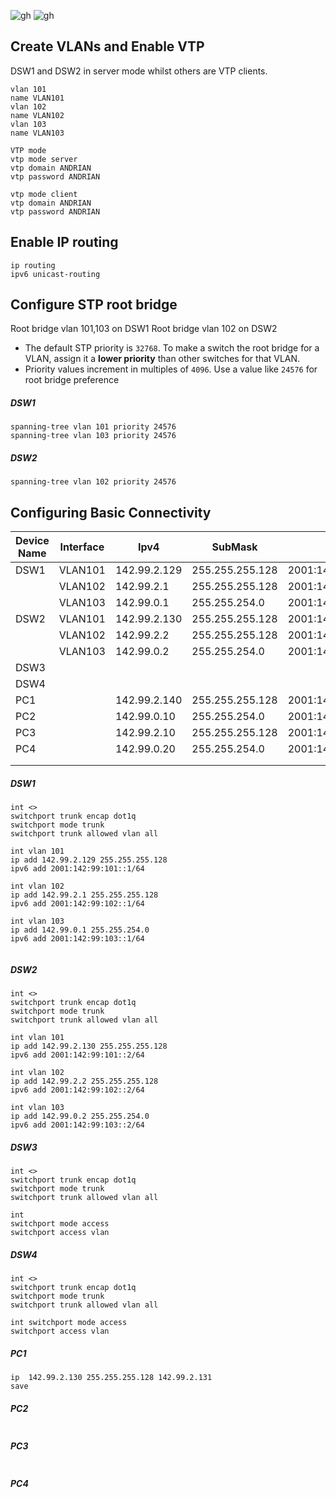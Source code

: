![gh](https://raw.githubusercontent.com/ndriannazriel04/Advanced-Network-Tech/main/obsidian/images1733746637000phtu3y.png)
![gh](https://raw.githubusercontent.com/ndriannazriel04/Advanced-Network-Tech/main/obsidian/images1733747790000t2ts3t.png)

## Create VLANs and Enable VTP

DSW1 and DSW2 in server mode whilst others are VTP clients.

```
vlan 101
name VLAN101
vlan 102
name VLAN102
vlan 103
name VLAN103

VTP mode
vtp mode server
vtp domain ANDRIAN
vtp password ANDRIAN

vtp mode client
vtp domain ANDRIAN
vtp password ANDRIAN
```

## Enable IP routing
```
ip routing
ipv6 unicast-routing
```

## Configure STP root bridge
Root bridge vlan 101,103 on DSW1
Root bridge vlan 102 on DSW2

- The default STP priority is `32768`. To make a switch the root bridge for a VLAN, assign it a **lower priority** than other switches for that VLAN.
- Priority values increment in multiples of `4096`. Use a value like `24576` for root bridge preference

##### DSW1
```
spanning-tree vlan 101 priority 24576
spanning-tree vlan 103 priority 24576
```

##### DSW2
```
spanning-tree vlan 102 priority 24576
```

## Configuring Basic Connectivity
| Device Name | Interface | Ipv4         | SubMask         | Ipv6                   | DG           | DG Ipv6               | VLAN |
| ----------- | --------- | ------------ | --------------- | ---------------------- | ------------ | --------------------- | ---- |
| DSW1        | VLAN101   | 142.99.2.129 | 255.255.255.128 | 2001:142:99:101::1/64  |              |                       |      |
|             | VLAN102   | 142.99.2.1   | 255.255.255.128 | 2001:142:99:102::1/64  |              |                       |      |
|             | VLAN103   | 142.99.0.1   | 255.255.254.0   | 2001:142:99:103::1/64  |              |                       |      |
| DSW2        | VLAN101   | 142.99.2.130 | 255.255.255.128 | 2001:142:99:101::2/64  |              |                       |      |
|             | VLAN102   | 142.99.2.2   | 255.255.255.128 | 2001:142:99:102::2/64  |              |                       |      |
|             | VLAN103   | 142.99.0.2   | 255.255.254.0   | 2001:142:99:103::2/64  |              |                       |      |
| DSW3        |           |              |                 |                        |              |                       |      |
| DSW4        |           |              |                 |                        |              |                       |      |
| PC1         |           | 142.99.2.140 | 255.255.255.128 | 2001:142:99:101::10/64 | 142.99.2.129 | 2001:142:99:101::1/64 | 101  |
| PC2         |           | 142.99.0.10  | 255.255.254.0   | 2001:142:99:103::10/64 | 142.99.0.1   | 2001:142:99:103::1/64 | 103  |
| PC3         |           | 142.99.2.10  | 255.255.255.128 | 2001:142:99:102::10/64 | 142.99.2.1   | 2001:142:99:103::1/64 | 102  |
| PC4         |           | 142.99.0.20  | 255.255.254.0   | 2001:142:99:103::20/64 | 142.99.0.1   | 2001:142:99:103::1/64 | 103  |
|             |           |              |                 |                        |              |                       |      |
|             |           |              |                 |                        |              |                       |      |

##### DSW1
```
int <>
switchport trunk encap dot1q
switchport mode trunk
switchport trunk allowed vlan all

int vlan 101
ip add 142.99.2.129 255.255.255.128 
ipv6 add 2001:142:99:101::1/64

int vlan 102
ip add 142.99.2.1 255.255.255.128
ipv6 add 2001:142:99:102::1/64

int vlan 103
ip add 142.99.0.1 255.255.254.0
ipv6 add 2001:142:99:103::1/64


```

##### DSW2
```
int <>
switchport trunk encap dot1q
switchport mode trunk
switchport trunk allowed vlan all

int vlan 101
ip add 142.99.2.130 255.255.255.128 
ipv6 add 2001:142:99:101::2/64

int vlan 102
ip add 142.99.2.2 255.255.255.128
ipv6 add 2001:142:99:102::2/64

int vlan 103
ip add 142.99.0.2 255.255.254.0
ipv6 add 2001:142:99:103::2/64

```

##### DSW3
```
int <>
switchport trunk encap dot1q
switchport mode trunk
switchport trunk allowed vlan all

int
switchport mode access
switchport access vlan 
```

##### DSW4
```
int <>
switchport trunk encap dot1q
switchport mode trunk
switchport trunk allowed vlan all

int switchport mode access
switchport access vlan
```


##### PC1
```
ip  142.99.2.130 255.255.255.128 142.99.2.131
save
```

##### PC2
```

```

##### PC3
```

```

##### PC4
```

```